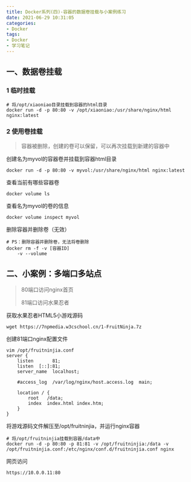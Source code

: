 ```yaml
---
title: Docker系列(四)-容器的数据卷挂载与小案例练习
date: 2021-06-29 10:31:05
categories:
- Docker
tags:
- Docker
- 学习笔记
---
```


## 一、数据卷挂载

### 1 临时挂载

```shell
# 将/opt/xiaoniao目录挂载到容器的html目录
docker run -d -p 80:80 -v /opt/xiaoniao:/usr/share/nginx/html nginx:latest
```

### 2 使用卷挂载

>容器被删除，创建的卷可以保留，可以再次挂载到新建的容器中

创建名为myvol的容器卷并挂载到容器html目录

```shell
docker run -d -p 80:80 -v myvol:/usr/share/nginx/html nginx:latest
```

查看当前有哪些容器卷

```shell
docker volume ls
```

查看名为myvol的卷的信息

```shell
docker volume inspect myvol
```

删除容器并删除卷（无效）

```shell
# PS：删除容器并删除卷，无法将卷删除
docker rm -f -v [容器ID]
    -v --volume
```

## 二、小案例：多端口多站点

>80端口访问nginx首页
>
>81端口访问水果忍者

获取水果忍者HTML5小游戏源码

```shell
wget https://7npmedia.w3cschool.cn/1-FruitNinja.7z
```

创建81端口nginx配置文件

```shell
vim /opt/fruitninjia.conf
server {
    listen       81;
    listen  [::]:81;
    server_name  localhost;

    #access_log  /var/log/nginx/host.access.log  main;

    location / {
        root   /data;
        index  index.html index.htm;
    }
}
```

将游戏源码文件解压至/opt/fruitninjia，并运行nginx容器

```shell
# 将/opt/fruitninjia挂载到容器/data中
docker run -d -p 80:80 -p 81:81 -v /opt/fruitninjia:/data -v /opt/fruitninjia.conf:/etc/nginx/conf.d/fruitninjia.conf nginx
```

网页访问

```shell
https://10.0.0.11:80
```

